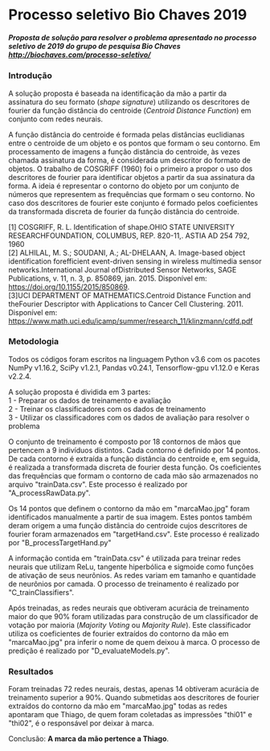 # Processo seletivo Bio Chaves 2019
##### Proposta de solução para resolver o problema apresentado no processo seletivo de 2019 do grupo de pesquisa Bio Chaves <http://biochaves.com/processo-seletivo/>

### Introdução
A solução proposta é baseada na identificação da mão a partir da assinatura do seu formato (*shape signature*) utilizando os descritores de fourier da função distância do centroide (*Centroid Distance Function*) em conjunto com redes neurais.

A função distância do centroide  é formada pelas distâncias euclidianas entre o centroide de um objeto e os pontos que formam o seu contorno. Em processamento de imagens a função distância do centroide, às vezes chamada assinatura da forma, é considerada um descritor do formato de objetos. O trabalho de COSGRIFF (1960) foi o primeiro a propor o uso dos descritores de fourier para identificar objetos a partir da sua assinatura da forma. A ideia é representar o contorno do objeto por um conjunto de números que representem as frequências que formam o seu contorno. No caso dos descritores de fourier este conjunto é formado pelos coeficientes da transformada discreta de fourier da função distância do centroide.

[1] COSGRIFF, R. L. Identification of shape.OHIO STATE UNIVERSITY RESEARCHFOUNDATION, COLUMBUS, REP. 820-11,. ASTIA AD 254 792, 1960\
[2] ALHILAL, M. S.; SOUDANI, A.; AL-DHELAAN, A. Image-based object identification forefficient event-driven sensing in wireless multimedia sensor networks.International Journal ofDistributed Sensor Networks, SAGE Publications, v. 11, n. 3, p. 850869, jan. 2015. Disponível em: <https://doi.org/10.1155/2015/850869>.\
[3]UCI DEPARTMENT OF MATHEMATICS.Centroid Distance Function and theFourier Descriptor with Applications to Cancer Cell Clustering. 2011. Disponível em: <https://www.math.uci.edu/icamp/summer/research_11/klinzmann/cdfd.pdf>


### Metodologia
Todos os códigos foram escritos na linguagem Python v3.6 com os pacotes NumPy v1.16.2, SciPy v1.2.1, Pandas v0.24.1, Tensorflow-gpu v1.12.0 e Keras v2.2.4.

A solução proposta é dividida em 3 partes:\
1 - Preparar os dados de treinamento e avaliação\
2 - Treinar os classificadores com os dados de treinamento\
3 - Utilizar os classificadores com os dados de avaliação para resolver o problema

O conjunto de treinamento é composto por 18 contornos de mãos que pertencem a 9 indivíduos distintos. Cada contorno é definido por 14 pontos. De cada contorno é extraída a função distância do centroide e, em seguida, é realizada a transformada discreta de fourier desta função. Os coeficientes das frequências que formam o contorno de cada mão são armazenados no arquivo "trainData.csv". Este processo é realizado por "A_processRawData.py".

Os 14 pontos que definem o contorno da mão em "marcaMao.jpg" foram identificados manualmente a partir de sua imagem. Estes pontos também deram origem a uma função distância do centroide cujos descritores de fourier foram armazenados em "targetHand.csv". Este processo é realizado por "B_processTargetHand.py"

A informação contida em "trainData.csv" é utilizada para treinar redes neurais que utilizam ReLu, tangente hiperbólica e sigmoide como funções de ativação de seus neurônios. As redes variam em tamanho e quantidade de neurônios por camada. O processo de treinamento é realizado por "C_trainClassifiers".

Após treinadas, as redes neurais que obtiveram acurácia de treinamento maior do que 90% foram utilizadas para construção de um classificador de votação por maioria (*Majority Voting* ou *Majority Rule*). Este classificador utiliza os coeficientes de fourier extraídos do contorno da mão em "marcaMao.jpg" pra inferir o nome de quem deixou à marca. O processo de predição é realizado por "D_evaluateModels.py".

### Resultados
Foram treinadas 72 redes neurais, destas, apenas 14 obtiveram acurácia de treinamento superior a 90%. Quando submetidas aos descritores de fourier extraídos do contorno da mão em "marcaMao.jpg" todas as redes apontaram que Thiago, de quem foram coletadas as impressões "thi01" e "thi02", é o responsável por deixar à marca.

Conclusão: **A marca da mão pertence a Thiago**.